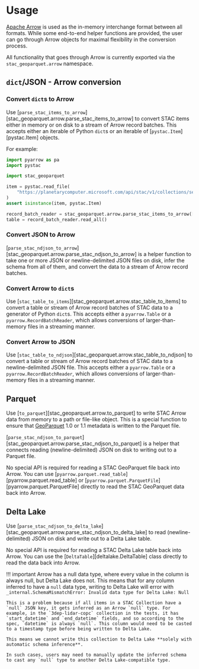 # Usage

[Apache Arrow](https://arrow.apache.org/) is used as the in-memory interchange format between all formats. While some end-to-end helper functions are provided, the user can go through Arrow objects for maximal flexibility in the conversion process.

All functionality that goes through Arrow is currently exported via the `stac_geoparquet.arrow` namespace.

## `dict`/JSON - Arrow conversion

### Convert `dict`s to Arrow

Use [`parse_stac_items_to_arrow`][stac_geoparquet.arrow.parse_stac_items_to_arrow] to convert STAC items either in memory or on disk to a stream of Arrow record batches. This accepts either an iterable of Python `dict`s or an iterable of [`pystac.Item`][pystac.Item] objects.

For example:

```py
import pyarrow as pa
import pystac

import stac_geoparquet

item = pystac.read_file(
    "https://planetarycomputer.microsoft.com/api/stac/v1/collections/sentinel-2-l2a/items/S2A_MSIL2A_20230112T104411_R008_T29NPE_20230113T053333"
)
assert isinstance(item, pystac.Item)

record_batch_reader = stac_geoparquet.arrow.parse_stac_items_to_arrow([item])
table = record_batch_reader.read_all()
```

### Convert JSON to Arrow

[`parse_stac_ndjson_to_arrow`][stac_geoparquet.arrow.parse_stac_ndjson_to_arrow] is a helper function to take one or more JSON or newline-delimited JSON files on disk, infer the schema from all of them, and convert the data to a stream of Arrow record batches.

### Convert Arrow to `dict`s

Use [`stac_table_to_items`][stac_geoparquet.arrow.stac_table_to_items] to convert a table or stream of Arrow record batches of STAC data to a generator of Python `dict`s. This accepts either a `pyarrow.Table` or a `pyarrow.RecordBatchReader`, which allows conversions of larger-than-memory files in a streaming manner.

### Convert Arrow to JSON

Use [`stac_table_to_ndjson`][stac_geoparquet.arrow.stac_table_to_ndjson] to convert a table or stream of Arrow record batches of STAC data to a newline-delimited JSON file. This accepts either a `pyarrow.Table` or a `pyarrow.RecordBatchReader`, which allows conversions of larger-than-memory files in a streaming manner.

## Parquet

Use [`to_parquet`][stac_geoparquet.arrow.to_parquet] to write STAC Arrow data from memory to a path or file-like object. This is a special function to ensure that [GeoParquet](https://geoparquet.org/) 1.0 or 1.1 metadata is written to the Parquet file.

[`parse_stac_ndjson_to_parquet`][stac_geoparquet.arrow.parse_stac_ndjson_to_parquet] is a helper that connects reading (newline-delimited) JSON on disk to writing out to a Parquet file.

No special API is required for reading a STAC GeoParquet file back into Arrow. You can use [`pyarrow.parquet.read_table`][pyarrow.parquet.read_table] or [`pyarrow.parquet.ParquetFile`][pyarrow.parquet.ParquetFile] directly to read the STAC GeoParquet data back into Arrow.

## Delta Lake


Use [`parse_stac_ndjson_to_delta_lake`][stac_geoparquet.arrow.parse_stac_ndjson_to_delta_lake] to read (newline-delimited) JSON on disk and write out to a Delta Lake table.

No special API is required for reading a STAC Delta Lake table back into Arrow. You can use the [`DeltaTable`][deltalake.DeltaTable] class directly to read the data back into Arrow.

!!! important
    Arrow has a null data type, where every value in the column is always null, but Delta Lake does not. This means that for any column inferred to have a `null` data type, writing to Delta Lake will error with
    ```
    _internal.SchemaMismatchError: Invalid data type for Delta Lake: Null
    ```

    This is a problem because if all items in a STAC Collection have a `null` JSON key, it gets inferred as an Arrow `null` type. For example, in the `3dep-lidar-copc` collection in the tests, it has `start_datetime` and `end_datetime` fields, and so according to the spec, `datetime` is always `null`. This column would need to be casted to a timestamp type before being written to Delta Lake.

    This means we cannot write this collection to Delta Lake **solely with automatic schema inference**.

    In such cases, users may need to manually update the inferred schema to cast any `null` type to another Delta Lake-compatible type.
